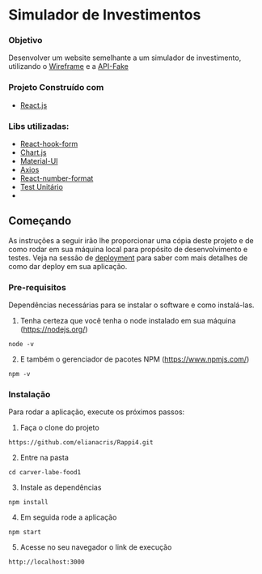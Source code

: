# Simulador de Investimentos 

### Objetivo
Desenvolver um website semelhante a um simulador de investimento, utilizando o [Wireframe](https://github.com/eqi-investimentos/desafio-frontend) e a [API-Fake](https://github.com/eqi-investimentos/desafio-fake-api)
### Projeto Construído com  
- [React.js](https://reactjs.org/)

### Libs utilizadas:
- [React-hook-form](https://react-hook-form.com/)
- [Chart.js](https://www.chartjs.org/docs/latest/) 
- [Material-UI](https://mui.com/)
- [Axios](https://axios-http.com/) 
- [React-number-format](https://www.npmjs.com/package/react-number-format)
- [Test Unitário](https://testing-library.com/)
- 
## Começando

As instruções a seguir irão lhe proporcionar uma cópia deste projeto e de como rodar em sua máquina local para propósito de desenvolvimento e testes. Veja na sessão de [deployment](#Deployment) para saber com mais detalhes de como dar deploy em sua aplicação.

### Pre-requisitos
Dependências necessárias para se instalar o software e como instalá-las.

1. Tenha certeza que você tenha o node instalado em sua máquina (https://nodejs.org/)

```
node -v
```
2. E também o gerenciador de pacotes NPM (https://www.npmjs.com/)
```
npm -v
```

### Instalação

Para rodar a aplicação, execute os próximos passos:

1. Faça o clone do projeto
```
https://github.com/elianacris/Rappi4.git
```

2. Entre na pasta

```
cd carver-labe-food1
```

3. Instale as dependências

```
npm install
```

4. Em seguida rode a aplicação

```
npm start
```

5. Acesse no seu navegador o link de execução

```
http://localhost:3000
```
